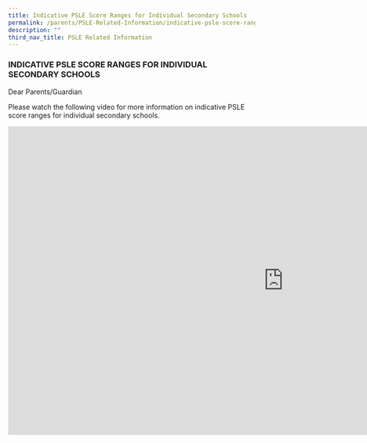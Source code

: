 ```yaml
---
title: Indicative PSLE Score Ranges for Individual Secondary Schools
permalink: /parents/PSLE-Related-Information/indicative-psle-score-ranges-for-individual-secondary-schools/
description: ""
third_nav_title: PSLE Related Information
---
```

### INDICATIVE PSLE SCORE RANGES FOR INDIVIDUAL SECONDARY SCHOOLS

Dear Parents/Guardian  
  
Please watch the following video for more information on indicative PSLE score ranges for individual secondary schools.

<iframe width="1122" height="630" src="https://www.youtube.com/embed/TUrwwa_gcLU" title="INDICATIVE PSLE SCORE RANGES FOR INDIVIDUAL SECONDARY SCHOOLS" frameborder="0" allow="accelerometer; autoplay; clipboard-write; encrypted-media; gyroscope; picture-in-picture" allowfullscreen></iframe>